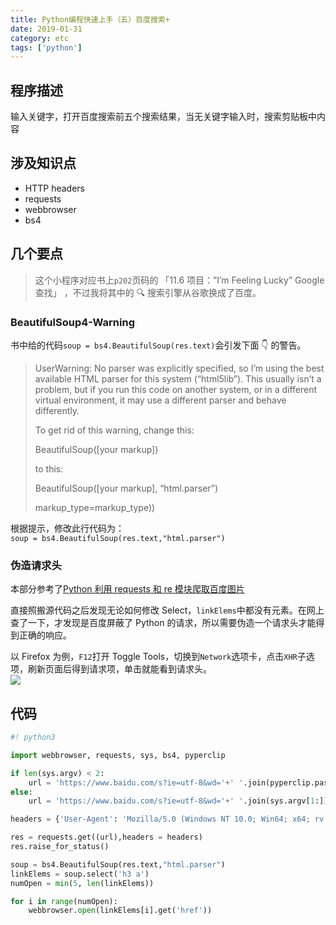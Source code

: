 ```yaml
---
title: Python编程快速上手（五）百度搜索+
date: 2019-01-31
category: etc
tags: ['python']
---
```


## 程序描述

输入关键字，打开百度搜索前五个搜索结果，当无关键字输入时，搜索剪贴板中内容

## 涉及知识点

- HTTP headers
- requests
- webbrowser
- bs4

## 几个要点

> 这个小程序对应书上`p202`页码的 「11.6 项目：”I’m Feeling Lucky” Google 查找」 ，不过我将其中的 🔍 搜索引擎从谷歌换成了百度。

### BeautifulSoup4-Warning

书中给的代码`soup = bs4.BeautifulSoup(res.text)`会引发下面 👇 的警告。

> UserWarning: No parser was explicitly specified, so I’m using the best available HTML parser for this system (“html5lib”). This usually isn’t a problem, but if you run this code on another system, or in a different virtual environment, it may use a different parser and behave differently.
>
> To get rid of this warning, change this:
>
> BeautifulSoup([your markup])
>
> to this:
>
> BeautifulSoup([your markup], “html.parser”)
>
> markup_type=markup_type))

根据提示，修改此行代码为：  
`soup = bs4.BeautifulSoup(res.text,"html.parser")`

### 伪造请求头

本部分参考了[Python 利用 requests 和 re 模块爬取百度图片](https://blog.csdn.net/lylfv/article/details/81570307)

直接照搬源代码之后发现无论如何修改 Select，`linkElems`中都没有元素。在网上查了一下，才发现是百度屏蔽了 Python 的请求，所以需要伪造一个请求头才能得到正确的响应。

以 Firefox 为例，`F12`打开 Toggle Tools，切换到`Network`选项卡，点击`XHR`子选项，刷新页面后得到请求项，单击就能看到请求头。  
![](https://pic.rhinoc.top/15489382993709.jpg)

## 代码

```python
#! python3

import webbrowser, requests, sys, bs4, pyperclip

if len(sys.argv) < 2:
    url = 'https://www.baidu.com/s?ie=utf-8&wd='+' '.join(pyperclip.paste())
else:
    url = 'https://www.baidu.com/s?ie=utf-8&wd='+' '.join(sys.argv[1:])

headers = {'User-Agent': 'Mozilla/5.0 (Windows NT 10.0; Win64; x64; rv:61.0) Gecko/20100101 Firefox/61.0', 'Referer':'https://image.baidu.com/search/index?tn=baiduimage&ps=1&ct=201326592&lm=-1&cl=2&nc=1&ie=utf-8&word=%E8%9C%A1%E7%AC%94%E5%B0%8F%E6%96%B0',}

res = requests.get((url),headers = headers)
res.raise_for_status()

soup = bs4.BeautifulSoup(res.text,"html.parser")
linkElems = soup.select('h3 a')
numOpen = min(5, len(linkElems))

for i in range(numOpen):
    webbrowser.open(linkElems[i].get('href'))
```
